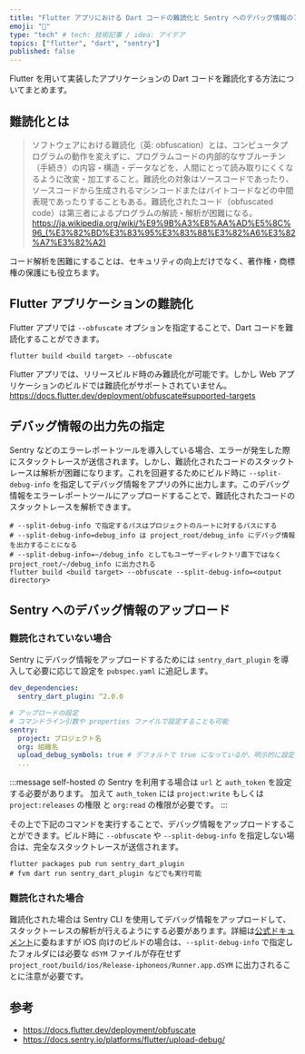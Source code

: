 ```yaml
---
title: "Flutter アプリにおける Dart コードの難読化と Sentry へのデバッグ情報のアップロード"
emoji: "👀"
type: "tech" # tech: 技術記事 / idea: アイデア
topics: ["flutter", "dart", "sentry"]
published: false
---
```


Flutter を用いて実装したアプリケーションの Dart コードを難読化する方法についてまとめます。

## 難読化とは

>ソフトウェアにおける難読化（英: obfuscation）とは、コンピュータプログラムの動作を変えずに、プログラムコードの内部的なサブルーチン（手続き）の内容・構造・データなどを、人間にとって読み取りにくくなるように改変・加工すること。難読化の対象はソースコードであったり、ソースコードから生成されるマシンコードまたはバイトコードなどの中間表現であったりすることもある。難読化されたコード（obfuscated code）は第三者によるプログラムの解読・解析が困難になる。
<https://ja.wikipedia.org/wiki/%E9%9B%A3%E8%AA%AD%E5%8C%96_(%E3%82%BD%E3%83%95%E3%83%88%E3%82%A6%E3%82%A7%E3%82%A2)>

コード解析を困難にすることは、セキュリティの向上だけでなく、著作権・商標権の保護にも役立ちます。

## Flutter アプリケーションの難読化

Flutter アプリでは `--obfuscate` オプションを指定することで、Dart コードを難読化することができます。

```shell
flutter build <build target> --obfuscate
```

Flutter アプリでは、リリースビルド時のみ難読化が可能です。しかし Web アプリケーションのビルドでは難読化がサポートされていません。
<https://docs.flutter.dev/deployment/obfuscate#supported-targets>

## デバッグ情報の出力先の指定

Sentry などのエラーレポートツールを導入している場合、エラーが発生した際にスタックトレースが送信されます。しかし、難読化されたコードのスタックトレースは解析が困難になります。これを回避するためにビルド時に `--split-debug-info` を指定してデバッグ情報をアプリの外に出力します。このデバッグ情報をエラーレポートツールにアップロードすることで、難読化されたコードのスタックトレースを解析できます。

```shell
# --split-debug-info で指定するパスはプロジェクトのルートに対するパスにする
# --split-debug-info=debug_info は project_root/debug_info にデバッグ情報を出力することになる
# --split-debug-info=~/debug_info としてもユーザーディレクトリ直下ではなく project_root/~/debug_info に出力される
flutter build <build target> --obfuscate --split-debug-info=<output directory>
```

## Sentry へのデバッグ情報のアップロード

### 難読化されていない場合

Sentry にデバッグ情報をアップロードするためには `sentry_dart_plugin` を導入して必要に応じて設定を `pubspec.yaml` に追記します。

```yaml
dev_dependencies:
  sentry_dart_plugin: ^2.0.0

# アップロードの設定
# コマンドライン引数や properties ファイルで設定することも可能
sentry:
  project: プロジェクト名
  org: 組織名
  upload_debug_symbols: true # デフォルトで true になっているが、明示的に設定することも可能
  ...
```

:::message
self-hosted の Sentry を利用する場合は `url` と `auth_token` を設定する必要があります。
加えて `auth_token` には `project:write` もしくは `project:releases` の権限 と `org:read` の権限が必要です。
:::

その上で下記のコマンドを実行することで、デバッグ情報をアップロードすることができます。ビルド時に `--obfuscate` や `--split-debug-info` を指定しない場合は、完全なスタックトレースが送信されます。

```shell
flutter packages pub run sentry_dart_plugin
# fvm dart run sentry_dart_plugin などでも実行可能
```

### 難読化された場合

難読化された場合は Sentry CLI を使用してデバッグ情報をアップロードして、スタックトーレスの解析が行えるようにする必要があります。詳細は[公式ドキュメント](https://docs.sentry.io/platforms/flutter/upload-debug/#manually-upload-debug-symbols)に委ねますが iOS 向けのビルドの場合は、`--split-debug-info` で指定したフォルダには必要な `dSYM` ファイルが存在せず `project_root/build/ios/Release-iphoneos/Runner.app.dSYM` に出力されることに注意が必要です。

## 参考

- <https://docs.flutter.dev/deployment/obfuscate>
- <https://docs.sentry.io/platforms/flutter/upload-debug/>
